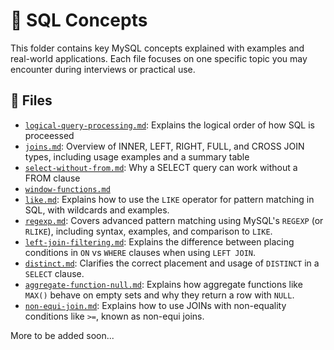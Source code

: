 # 🧠 SQL Concepts

This folder contains key MySQL concepts explained with examples and real-world applications. Each file focuses on one specific topic you may encounter during interviews or practical use.

## 📄 Files

- [`logical-query-processing.md`](logical-query-processing.md): Explains the logical order of how SQL is proceessed
- [`joins.md`](joins.md): Overview of INNER, LEFT, RIGHT, FULL, and CROSS JOIN types, including usage examples and a summary table
- [`select-without-from.md`](select-without-from.md): Why a SELECT query can work without a FROM clause
- [`window-functions.md`](window-functions.md)
- [`like.md`](like.md): Explains how to use the `LIKE` operator for pattern matching in SQL, with wildcards and examples.
- [`regexp.md`](regexp.md): Covers advanced pattern matching using MySQL's `REGEXP` (or `RLIKE`), including syntax, examples, and comparison to `LIKE`.
- [`left-join-filtering.md`](left-join-filtering.md): Explains the difference between placing conditions in `ON` vs `WHERE` clauses when using `LEFT JOIN`.
- [`distinct.md`](distinct.md): Clarifies the correct placement and usage of `DISTINCT` in a `SELECT` clause.
- [`aggregate-function-null.md`](aggregate-function-null.md): Explains how aggregate functions like `MAX()` behave on empty sets and why they return a row with `NULL`.
- [`non-equi-join.md`](non-equi-join.md): Explains how to use JOINs with non-equality conditions like `>=`, known as non-equi joins.



More to be added soon...
